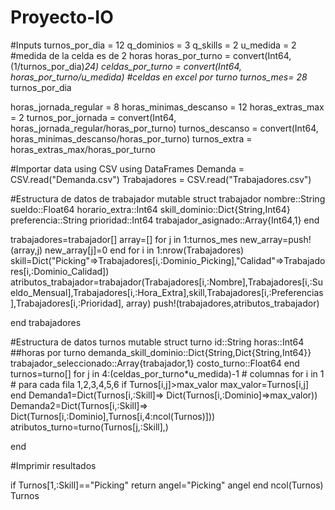 # Proyecto-IO

#Inputs
turnos_por_dia = 12
q_dominios = 3
q_skills = 2
u_medida = 2 #medida de la celda es de 2 horas
horas_por_turno = convert(Int64, (1/turnos_por_dia)*24)
celdas_por_turno = convert(Int64, horas_por_turno/u_medida) #celdas en excel por turno
turnos_mes= 28* turnos_por_dia 

horas_jornada_regular = 8
horas_minimas_descanso = 12
horas_extras_max = 2
turnos_por_jornada = convert(Int64, horas_jornada_regular/horas_por_turno)
turnos_descanso = convert(Int64, horas_minimas_descanso/horas_por_turno)
turnos_extra = horas_extras_max/horas_por_turno

#Importar data
using CSV
using DataFrames
Demanda = CSV.read("Demanda.csv")
Trabajadores = CSV.read("Trabajadores.csv")

#Estructura de datos de trabajador
mutable struct trabajador
    nombre::String
    sueldo::Float64
    horario_extra::Int64
    skill_dominio::Dict{String,Int64}
    preferencia::String
    prioridad::Int64
    trabajador_asignado::Array{Int64,1}
end

trabajadores=trabajador[]
array=[]
for j in 1:turnos_mes
    new_array=push!(array,j)
    new_array[j]=0
    end
for i in 1:nrow(Trabajadores)
    skill=Dict("Picking"=>Trabajadores[i,:Dominio_Picking],"Calidad"=>Trabajadores[i,:Dominio_Calidad])
   atributos_trabajador=trabajador(Trabajadores[i,:Nombre],Trabajadores[i,:Sueldo_Mensual],Trabajadores[i,:Hora_Extra],skill,Trabajadores[i,:Preferencias],Trabajadores[i,:Prioridad], array)
    push!(trabajadores,atributos_trabajador)
    
end
trabajadores

#Estructura de datos turnos
mutable struct turno
    id::String
    horas::Int64 ##horas por turno
    demanda_skill_dominio::Dict{String,Dict{String,Int64}}
    trabajador_seleccionado::Array{trabajador,1}
    costo_turno::Float64
end
turnos=turno[]
for j in 4:(celdas_por_turno*u_medida)-1 # columnas
for i in 1 # para cada fila 1,2,3,4,5,6
        if Turnos[i,j]>max_valor
            max_valor=Turnos[i,j]
        end
        Demanda1=Dict(Turnos[i,:Skill]=> Dict(Turnos[i,:Dominio]=>max_valor))
        Demanda2=Dict(Turnos[i,:Skill]=> Dict(Turnos[i,:Dominio],Turnos[i,4:ncol(Turnos)]))        
        atributos_turno=turno(Turnos[j,:Skill],)
   
end
   
   
#Imprimir resultados

if Turnos[1,:Skill]=="Picking"
    return angel="Picking"
    angel
    end 
ncol(Turnos)
Turnos
